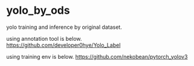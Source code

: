 # yolo_by_ods
yolo training and inference by original dataset.

using annotation tool is below.
https://github.com/developer0hye/Yolo_Label

using training env is below.
https://github.com/nekobean/pytorch_yolov3
